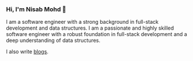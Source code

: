 ### Hi, I'm Nisab Mohd 👋

I am a software engineer with a strong background in full-stack development and data structures.
I am a passionate and highly skilled software engineer with a robust foundation in full-stack development and a deep understanding of data structures.

I also write <a href="https://nisabmohd.vercel.app/blog">blogs</a>.
